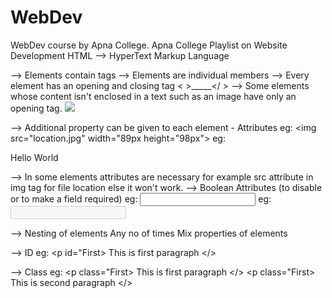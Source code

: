 # WebDev
WebDev course by Apna College.
Apna College Playlist on Website Development
HTML
--> HyperText Markup Language

--> Elements contain tags
--> Elements are individual members
--> Every element has an opening and closing tag 
 < >_____</ >
--> Some elements whose content isn't enclosed in a text such as an image have only an opening tag.
<img src="location.jpg">

--> Additional property can be given to each element - Attributes
<tagName attributeName="attributeValue">
eg: <img src="location.jpg" width="89px height="98px">
eg: <p align="left">Hello World</p> 
--> In some elements attributes are necessary for example src attribute in img tag for file location else it won't work.
--> Boolean Attributes (to disable or to make a field required)
eg: <input type="text" required>
eg: <input type="text" disabled>

--> Nesting of elements
Any no of times
Mix properties of elements

--> ID
<tagName id="attributeValue">
eg: <p id="First> This is first paragraph </>

--> Class
eg: <p class="First> This is first paragraph </>
    <p class="First> This is second paragraph </>

